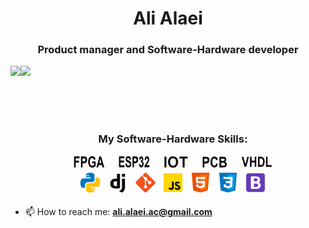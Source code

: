 <h1 align="center">Ali Alaei</h1>
<h3 align="center">Product manager and Software-Hardware developer</h3>

<div>
  <img height="170" align="left" src="https://github-readme-stats.vercel.app/api?username=alialaei110&count_private=true&include_all_commits=false" />
  <img src="https://github-readme-stats.vercel.app/api/top-langs/?username=alialaei110&layout=compact" />
</div>

</br></br></br>

<h3 align="center">My Software-Hardware Skills:</h3>
<p style="text-align:center;" align="center">
    <img src="./icons/fpga.svg" alt="python" title="FPGA" width="50" height="20" />
  &emsp;
    <img src="./icons/esp.svg" alt="python" title="ESP" width="50" height="20" />
  &emsp;
    <img src="./icons/iot.svg" alt="python" title="IOT" width="40" height="20" />
  &emsp;
    <img src="./icons/pcb.svg" alt="python" title="PCB" width="40" height="19" />
  &emsp;
    <img src="./icons/vhdl.svg" alt="python" title="PCB" width="50" height="20" />
    </br>
    <img src="./icons/python.svg" alt="python" title="Python" width="40" height="40" />
    <img src="./icons/django.svg" alt="django" title="Django" width="40" height="40" />
    <img src="./icons/git.svg" alt="git" title="Git" width="40" height="40" />
    <img src="./icons/javascript.svg" alt="javascript" title="JavaScript" width="40" height="40" />
    <img src="./icons/html-5.svg" alt="html" title="HTML" width="40" height="40" />
    <img src="./icons/css3.svg" alt="css" title="CSS" width="40" height="40" />
    <img src="./icons/bootstrap.svg" alt="bootstrap" title="Bootstrap" width="40" height="40" />
</p>


<ul>
    <li>📫 How to reach me: <b><a href="ali.alaei.ac@gmail.com">ali.alaei.ac@gmail.com</a></b></li>
</ul>

